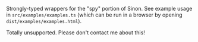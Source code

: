 ﻿Strongly-typed wrappers for the "spy" portion of Sinon. See example usage in `src/examples/examples.ts` (which can be run in a browser by opening `dist/examples/examples.html`).

Totally unsupported. Please don't contact me about this!
